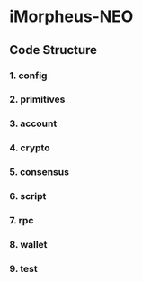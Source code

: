 iMorpheus-NEO
=====================================
Code Structure
----------------

### 1. config

### 2. primitives

### 3. account

### 4. crypto

### 5. consensus

### 6. script

### 7. rpc

### 8. wallet

### 9. test
